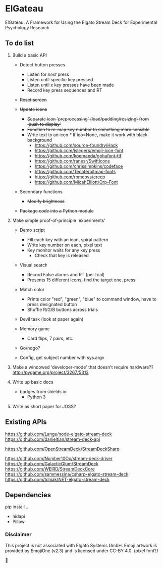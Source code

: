 # ElGateau
ElGateau: A Framework for Using the Elgato Stream Deck for Experimental Psychology Research

## To do list

1. Build a basic API
	- Detect button presses
		+ Listen for *next* press
		+ Listen until specific key pressed
		+ Listen until x key presses have been made
		+ Record key press sequences and RT

	- ~~Reset screen~~
	- ~~Update icons~~
		+ ~~Separate icon 'preprocessing' (load/padding/resizing) from 'push to display'~~
		+ ~~Function to re-map key number to something more sensible~~
		+ ~~Write text to an icon~~
				* If ico=None, make it work with black background
			- https://github.com/source-foundry/Hack
			- https://github.com/jslegers/emoji-icon-font
			- https://github.com/koemaeda/gohufont-ttf
			- https://github.com/ranesr/SwiftIcons
			- https://github.com/chrissimpkins/codeface
			- https://github.com/Tecate/bitmap-fonts
			- https://github.com/romeovs/creep
			- https://github.com/MicahElliott/Orp-Font
	- Secondary functions
		+ ~~Modify brightness~~
	- ~~Package code into a Python module~~

1. Make simple proof-of-principle 'experiments'

	- Demo script
		+ Fill each key with an icon, spiral pattern
		+ Write key number on each, pixel text
		+ Key monitor waits for any key press
			* Check that key is released

	- Visual search
		+ Record False alarms and RT (per trial)
		+ Presents 15 different icons, find the target one, press

	- Match color
		+ Prints color "red", "green", "blue" to command window, have to press designated button
		+ Shuffle R/G/B buttons across trials

	- Devil task (look at paper again)

	- Memory game
		+ Card flips, 7 pairs, etc.

	- Go/nogo?

	- Config, get subject number with sys.argv

1. Make a windowed 'developer-mode' that doesn't require hardware??
http://pygame.org/project/3267/5313

1. Write up basic docs
	- badges from shields.io
		+ Python 3

1. Write as short paper for JOSS?

## Existing APIs
https://github.com/Lange/node-elgato-stream-deck
https://github.com/danieltian/stream-deck-api

https://github.com/OpenStreamDeck/StreamDeckSharp

https://github.com/Number10Ox/stream-deck-driver
https://github.com/GalacticGlum/StreamDeck
https://github.com/WElRD/StreamDeckCore
https://github.com/sammessina/csharp-elgato-stream-deck
https://github.com/tchiak/NET-elgato-stream-deck

## Dependencies
pip install ...
- hidapi
- Pillow

### Disclaimer

This project is not associated with Elgato Systems GmbH. 
Emoji artwork is provided by EmojiOne (v2.3) and is licensed under CC-BY 4.0.
(pixel font?)

:cake: